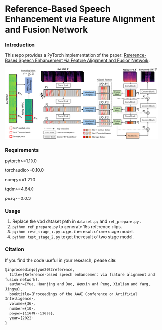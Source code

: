 # Reference-Based Speech Enhancement via Feature Alignment and Fusion Network

### Introduction

This repo provides a PyTorch implementation of the paper: [Reference-Based Speech Enhancement via Feature Alignment and Fusion Network](https://ojs.aaai.org/index.php/AAAI/article/view/21419).

![](https://github.com/HieDean/FAF-Net/blob/main/figure/framework.png)

### Requirements
pytorch>=1.10.0

torchaudio>=0.10.0

numpy>=1.21.0

tqdm>=4.64.0

pesq>=0.0.3

### Usage

1. Replace the vbd dataset path in ```dataset.py``` and ```ref_prepare.py``` .
2. ```python ref_prepare.py``` to generate 15s reference clips.
3. ```python test_stage_1.py``` to get the result of one stage model.
4. ```python test_stage_2.py``` to get the result of two stage model.

### Citation

If you find the code useful in your research, please cite:

```
@inproceedings{yue2022reference,
  title={Reference-based speech enhancement via feature alignment and fusion network},
  author={Yue, Huanjing and Duo, Wenxin and Peng, Xiulian and Yang, Jingyu},
  booktitle={Proceedings of the AAAI Conference on Artificial Intelligence},
  volume={36},
  number={10},
  pages={11648--11656},
  year={2022}
}
```
